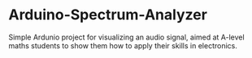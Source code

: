 Arduino-Spectrum-Analyzer
=========================

Simple Ardunio project for visualizing an audio signal, aimed at A-level maths students to show them how to apply their skills in electronics.
